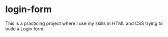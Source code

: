 # login-form
This is a practicing project where I use my skills in HTML and CSS trying to build a Login form.
